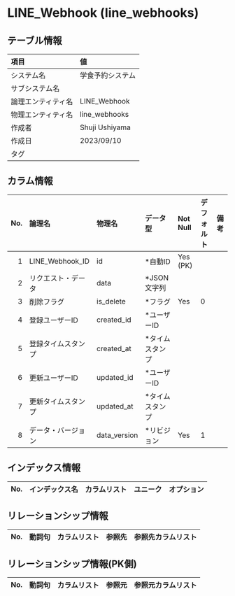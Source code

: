 # LINE_Webhook (line_webhooks)

## テーブル情報

| 項目                           | 値                                                                                                   |
|:-------------------------------|:-----------------------------------------------------------------------------------------------------|
| システム名                     | 学食予約システム                                                                                     |
| サブシステム名                 |                                                                                                      |
| 論理エンティティ名             | LINE_Webhook                                                                                         |
| 物理エンティティ名             | line_webhooks                                                                                        |
| 作成者                         | Shuji Ushiyama                                                                                       |
| 作成日                         | 2023/09/10                                                                                           |
| タグ                           |                                                                                                      |



## カラム情報

| No. | 論理名                         | 物理名                         | データ型                       | Not Null | デフォルト           | 備考                           |
|----:|:-------------------------------|:-------------------------------|:-------------------------------|:---------|:---------------------|:-------------------------------|
|   1 | LINE_Webhook_ID                | id                             | *自動ID                        | Yes (PK) |                      |                                |
|   2 | リクエスト・データ             | data                           | *JSON文字列                    |          |                      |                                |
|   3 | 削除フラグ                     | is_delete                      | *フラグ                        | Yes      | 0                    |                                |
|   4 | 登録ユーザーID                 | created_id                     | *ユーザーID                    |          |                      |                                |
|   5 | 登録タイムスタンプ             | created_at                     | *タイムスタンプ                |          |                      |                                |
|   6 | 更新ユーザーID                 | updated_id                     | *ユーザーID                    |          |                      |                                |
|   7 | 更新タイムスタンプ             | updated_at                     | *タイムスタンプ                |          |                      |                                |
|   8 | データ・バージョン             | data_version                   | *リビジョン                    | Yes      | 1                    |                                |



## インデックス情報

| No. | インデックス名                 | カラムリスト                             | ユニーク   | オプション                     | 
|----:|:-------------------------------|:-----------------------------------------|:-----------|:-------------------------------|



## リレーションシップ情報

| No. | 動詞句                         | カラムリスト                             | 参照先                         | 参照先カラムリスト                       |
|----:|:-------------------------------|:-----------------------------------------|:-------------------------------|:-----------------------------------------|



## リレーションシップ情報(PK側)

| No. | 動詞句                         | カラムリスト                             | 参照元                         | 参照元カラムリスト                       |
|----:|:-------------------------------|:-----------------------------------------|:-------------------------------|:-----------------------------------------|


